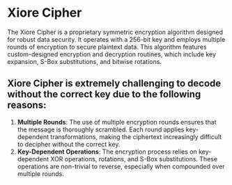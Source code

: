 # Xiore Cipher
The Xiore Cipher is a proprietary symmetric encryption algorithm designed for robust data security. It operates with a 256-bit key and employs multiple rounds of encryption to secure plaintext data. This algorithm features custom-designed encryption and decryption routines, which include key expansion, S-Box substitutions, and bitwise rotations.

## Xiore Cipher is extremely challenging to decode without the correct key due to the following reasons:

1. **Multiple Rounds**: The use of multiple encryption rounds ensures that the message is thoroughly scrambled. Each round applies key-dependent transformations, making the ciphertext increasingly difficult to decipher without the correct key.
2. **Key-Dependent Operations**: The encryption process relies on key-dependent XOR operations, rotations, and S-Box substitutions. These operations are non-trivial to reverse, especially when compounded over multiple rounds.
